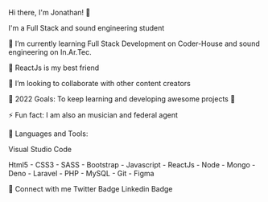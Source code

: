 Hi there, I'm Jonathan! 👋 

I'm a Full Stack and sound engineering student

🔭 I’m currently learning Full Stack Development on Coder-House
    and sound engineering on In.Ar.Tec.
    
💓 ReactJs is my best friend

👯 I’m looking to collaborate with other content creators

🥅 2022 Goals: To keep learning and developing awesome projects 🏅

⚡ Fun fact: I am also an musician and federal agent

🧰 Languages and Tools:

Visual Studio Code

Html5 - CSS3 - SASS - Bootstrap - Javascript - ReactJs - Node - Mongo - Deno - Laravel - PHP - MySQL - Git - Figma

💬 Connect with me
Twitter Badge Linkedin Badge
